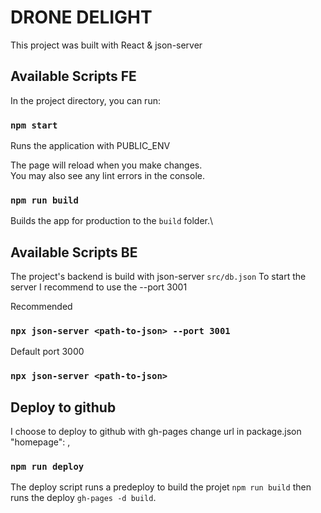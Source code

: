 # DRONE DELIGHT

This project was built with React & json-server

## Available Scripts FE

In the project directory, you can run:

### `npm start`

Runs the application with PUBLIC_ENV

The page will reload when you make changes.\
You may also see any lint errors in the console.

### `npm run build`

Builds the app for production to the `build` folder.\

## Available Scripts BE

The project's backend is build with json-server `src/db.json`
To start the server I recommend to use the --port 3001

Recommended
### `npx json-server <path-to-json> --port 3001`

Default port 3000
### `npx json-server <path-to-json>`


## Deploy to github 
I choose to deploy to github with gh-pages
change url in package.json "homepage": <your-url-to-github-pages>,

### `npm run deploy`
The deploy script runs a predeploy to build the projet `npm run build` then runs the deploy `gh-pages -d build`.


